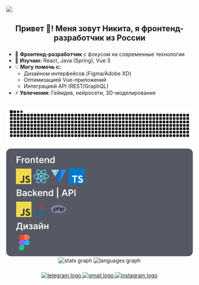 <img src="/assets/BannerAvatar.png" />

<h2 align="center">Привет 👋! Меня зовут Никита, я фронтенд-разработчик из России</h2>

###
  - 🚀 **Фронтенд-разработчик** с фокусом на современные технологии
  - 🌱 **Изучаю:** React, Java (Spring), Vue 3
  - 💡 **Могу помочь с:**
    - Дизайном интерфейсов (Figma/Adobe XD)
    - Оптимизацией Vue-приложений
    - Интеграцией API (REST/GraphQL)
  - ⚡ **Увлечения:** Геймдев, нейросети, 3D-моделирование

###

<img src="https://raw.githubusercontent.com/Jigos1k/Jigos1k/output/snake.svg" alt="Snake animation">

<br clear="both">

  <img src="/assets/PanelSkills.png" />
  <div align="center">
    <img src="https://github-readme-stats.vercel.app/api?username=Jigos1k&hide_title=true&hide_rank=false&show_icons=true&include_all_commits=true&count_private=true&disable_animations=false&theme=cobalt&locale=en&hide_border=true&order=1" height="150" alt="stats graph"  />
    <img src="https://github-readme-stats.vercel.app/api/top-langs?username=Jigos1k&locale=en&hide_title=true&layout=compact&card_width=320&langs_count=7&theme=cobalt&hide_border=true&order=2" height="150" alt="languages graph"  />
  </div>

###


###

###

<div align="center">
  <a href="https://t.me/shakal38" target="_blank">
    <img src="https://img.shields.io/static/v1?message=Telegram&logo=telegram&label=&color=2CA5E0&logoColor=white&labelColor=&style=flat" height="24" alt="telegram logo"  />
  </a>
  <a href="for.study9876@gmail.com" target="_blank">
    <img src="https://img.shields.io/static/v1?message=Gmail&logo=gmail&label=&color=D14836&logoColor=white&labelColor=&style=flat" height="24" alt="gmail logo"  />
  </a>
  <a href="https://www.instagram.com/jigos1k?igsh=OWt6M2NuZTJmempv" target="_blank">
    <img src="https://img.shields.io/static/v1?message=Instagram&logo=instagram&label=&color=E4405F&logoColor=white&labelColor=&style=flat" height="24" alt="instagram logo"  />
  </a>
</div>

###
